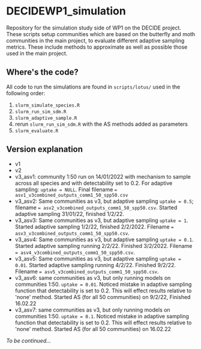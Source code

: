 # DECIDEWP1_simulation

Repository for the simulation study side of WP1 on the DECIDE project. These scripts setup communities which are based on the butterfly and moth communities in the main project, to evaluate different adaptive sampling metrics. These include methods to approximate as well as possible those used in the main project. 

## Where's the code?

All code to run the simulations are found in `scripts/lotus/` used in the following order:

1. `slurm_simulate_species.R` 
2. `slurm_run_sim_sdm.R`
3. `slurm_adaptive_sample.R`
4. rerun `slurm_run_sim_sdm.R` with the AS methods added as parameters
5. `slurm_evaluate.R`

## Version explanation

- v1
- v2
- v3_asv1: community 1:50 run on 14/01/2022 with mechanism to sample across all species and with detectability set to 0.2. For adaptive sampling: `uptake = NULL`. Final filename `= asv1_v3combined_outputs_comm1_50_spp50.csv`
- v3_asv2: Same communities as v3, but adaptive sampling `uptake = 0.5`; filename `= asv2_v3combined_outputs_comm1_50_spp50.csv`. Started adaptive sampling 31/01/22, finished 1/2/22. 
- v3_asv3: Same communities as v3, but adaptive sampling `uptake = 1`. Started adaptive sampling 1/2/22, finished 2/2/2022. Filename `= asv3_v3combined_outputs_comm1_50_spp50.csv`.
- v3_asv4: Same communities as v3, but adaptive sampling `uptake = 0.1`. Started adaptive sampling running 2/2/22. Finished 3/2/2022. Filename `= asv4_v3combined_outputs_comm1_50_spp50.csv`.
- v3_asv5: Same communities as v3, but adaptive sampling `uptake = 0.01`. Started adaptive sampling running 4/2/22. Finished 9/2/22. Filename `= asv5_v3combined_outputs_comm1_50_spp50.csv`.
- v3_asv6: same communities as v3, but only running models on communities 1:50. `uptake = 0.01`. Noticed mistake in adaptive sampling function that detectability is set to 0.2. This will effect results relative to 'none' method. Started AS (for all 50 communities) on 9/2/22, Finished 16.02.22
- v3_asv7: same communities as v3, but only running models on communities 1:50. `uptake = 0.1`. Noticed mistake in adaptive sampling function that detectability is set to 0.2. This will effect results relative to 'none' method. Started AS (for all 50 communities) on 16.02.22

*To be continued...*
